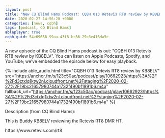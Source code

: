 ```yaml
---
layout: post
title: "New CQ Blind Hams Podcast: CQBH 013 Retevis RT8 review by KB8ELV"
date: 2020-02-27 14:56:20 +0000
categories: [news, cqbh]
tags: [podcast, CQ Blind Hams]
ableplayer: true
cqbh_guid: 54e69658-99aa-43f8-bc86-29e8e416da5e
---
```


A new episode of the CQ Blind Hams podcast is out: "CQBH 013 Retevis RT8 review by KB8ELV". You can listen on Apple Podcasts, Spotify, and YouTube; we’ve embedded the episode below for easy playback.

{% include able_audio.html title="CQBH 013 Retevis RT8 review by KB8ELV" src="https://anchor.fm/s/123c50ac/podcast/play/10662923/https%3A%2F%2Fd3ctxlq1ktw2nl.cloudfront.net%2Fstaging%2F2020-02-27%2F19bc21657980744a1732f490bf1891b6.m4a" fallback_url="https://anchor.fm/s/123c50ac/podcast/play/10662923/https%3A%2F%2Fd3ctxlq1ktw2nl.cloudfront.net%2Fstaging%2F2020-02-27%2F19bc21657980744a1732f490bf1891b6.m4a" %}

Description (from CQ Blind Hams):

<p>This is Buddy KB8ELV reviewing the Retevis RT8 DMR HT.</p>
<p>https://www.retevis.com/rt8</p>
